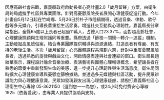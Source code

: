 因應高齡社會來臨，嘉義縣政府啟動長者心亮計畫2.0「歲月留聲」方案，由衛生局跨局處攜手社區與專業團隊，針對高憂鬱風險長者展開心理健康促進行動。今年計畫自5月12日起在竹崎鄉、5月26日於朴子市陸續開班，透過音樂、律動、歌仔戲等多元媒介，引導長輩重拾生活節奏，增進社交互動與心理韌性。嘉義縣長翁章梁指出，全縣65歲以上長者已超過11萬人，占總人口23.37%，面對超高齡社會，心理健康照顧與生理照護同等重要。縣府透過「篩檢—關懷—轉介—追蹤」機制，主動發掘高風險個案，結合專業團隊提供輔導與資源連結，打造長者有尊嚴、有支持的老後生活。本次「歲月留聲」心亮團體課程共規劃六週，針對中重度憂鬱風險長者，透過熟悉的旋律與戲曲文化，開啟情感表達與社會連結的窗口。衛生局長趙紋華表示，課程設計融合音樂治療、表演藝術與團體心理輔導概念，希望讓長者在熟悉的節奏中重新發現生命的美感，進一步提升心理韌性與生活滿意度。衛生局同時擴大心理健康宣導與憂鬱症篩檢據點，並透過多元媒體與社區活動，提升民眾辨識能力與心理健康意識。民眾如發現親友出現心理健康疑慮，請撥打嘉義縣社區心理衛生中心專線 05-3621150（選到您一一為您），或24小時免付費安心專線 1925（依舊愛我），由專業人員提供協助與支持。